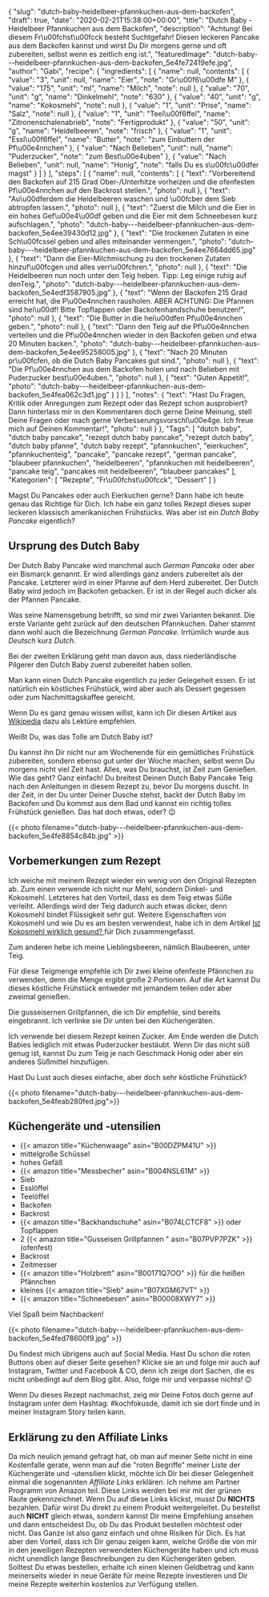 {
    "slug": "dutch-baby-heidelbeer-pfannkuchen-aus-dem-backofen",
    "draft": true,
    "date": "2020-02-21T15:38:00+00:00",
    "title": "Dutch Baby - Heidelbeer Pfannkuchen aus dem Backofen",
    "description": "Achtung! Bei diesem Fr\u00fchst\u00fcck besteht Suchtgefahr! Diesen leckeren Pancake aus dem Backofen kannst und wirst Du Dir morgens gerne und oft zubereiten, selbst wenn es zeitlich eng ist.",
    "featuredImage": "dutch-baby---heidelbeer-pfannkuchen-aus-dem-backofen_5e4fe72419efe.jpg",
    "author": "Gabi",
    "recipe": {
        "ingredients": [
            {
                "name": null,
                "contents": [
                    {
                        "value": "3",
                        "unit": null,
                        "name": "Eier",
                        "note": "Gr\u00f6\u00dfe M"
                    },
                    {
                        "value": "175",
                        "unit": "ml",
                        "name": "Milch",
                        "note": null
                    },
                    {
                        "value": "70",
                        "unit": "g",
                        "name": "Dinkelmehl",
                        "note": "630"
                    },
                    {
                        "value": "40",
                        "unit": "g",
                        "name": "Kokosmehl",
                        "note": null
                    },
                    {
                        "value": "1",
                        "unit": "Prise",
                        "name": "Salz",
                        "note": null
                    },
                    {
                        "value": "1",
                        "unit": "Teel\u00f6ffel",
                        "name": "Zitronenschalenabrieb",
                        "note": "Fertigprodukt"
                    },
                    {
                        "value": "50",
                        "unit": "g",
                        "name": "Heidelbeeren",
                        "note": "frisch"
                    },
                    {
                        "value": "1",
                        "unit": "Essl\u00f6ffel",
                        "name": "Butter",
                        "note": "zum Einbuttern der Pf\u00e4nnchen"
                    },
                    {
                        "value": "Nach Belieben",
                        "unit": null,
                        "name": "Puderzucker",
                        "note": "zum Best\u00e4uben"
                    },
                    {
                        "value": "Nach Belieben",
                        "unit": null,
                        "name": "Honig",
                        "note": "falls Du es s\u00fc\u00dfer magst"
                    }
                ]
            }
        ],
        "steps": [
            {
                "name": null,
                "contents": [
                    {
                        "text": "Vorbereitend den Backofen auf 215 Grad Ober-\/Unterhitze vorheizen und die ofenfesten Pf\u00e4nnchen auf den Backrost stellen.",
                        "photo": null
                    },
                    {
                        "text": "Au\u00dferdem die Heidelbeeren waschen und \u00fcber dem Sieb abtropfen lassen.",
                        "photo": null
                    },
                    {
                        "text": "Zuerst die Milch und die Eier in ein hohes Gef\u00e4\u00df geben und die Eier mit dem Schneebesen kurz aufschlagen.",
                        "photo": "dutch-baby---heidelbeer-pfannkuchen-aus-dem-backofen_5e4ee39430d12.jpg"
                    },
                    {
                        "text": "Die trockenen Zutaten in eine Sch\u00fcssel geben und alles miteinander vermengen.",
                        "photo": "dutch-baby---heidelbeer-pfannkuchen-aus-dem-backofen_5e4ee7664dd65.jpg"
                    },
                    {
                        "text": "Dann die Eier-Milchmischung zu den trockenen Zutaten hinzuf\u00fcgen und alles verr\u00fchren.",
                        "photo": null
                    },
                    {
                        "text": "Die Heidelbeeren nun noch unter den Teig heben. Tipp: Leg einige ruhig auf denTeig.",
                        "photo": "dutch-baby---heidelbeer-pfannkuchen-aus-dem-backofen_5e4edf3587905.jpg"
                    },
                    {
                        "text": "Wenn der Backofen 215 Grad erreicht hat, die P\u00e4nnchen rausholen. ABER ACHTUNG: Die Pfannen sind hei\u00df! Bitte Topflappen oder Backofenhandschuhe benutzen!",
                        "photo": null
                    },
                    {
                        "text": "Die Butter in die hei\u00dfen Pf\u00e4nnchen geben.",
                        "photo": null
                    },
                    {
                        "text": "Dann den Teig auf die Pf\u00e4nnchen verteilen und die Pf\u00e4nnchen wieder in den Backofen geben  und etwa 20 Minuten backen.",
                        "photo": "dutch-baby---heidelbeer-pfannkuchen-aus-dem-backofen_5e4ee95258005.jpg"
                    },
                    {
                        "text": "Nach 20 Minuten pr\u00fcfen, ob die Dutch Baby Pancakes gut sind.",
                        "photo": null
                    },
                    {
                        "text": "Die Pf\u00e4nnchen aus dem Backofen holen und nach Belieben mit Puderzucker best\u00e4uben.",
                        "photo": null
                    },
                    {
                        "text": "Guten Appetit!",
                        "photo": "dutch-baby---heidelbeer-pfannkuchen-aus-dem-backofen_5e4fea062c3d1.jpg"
                    }
                ]
            }
        ],
        "notes": {
            "text": "Hast Du Fragen, Kritik oder Anregungen zum Rezept oder das Rezept schon ausprobiert? Dann hinterlass mir in den Kommentaren doch gerne Deine Meinung, stell Deine Fragen oder mach gerne Verbesserungsvorschl\u00e4ge. Ich freue mich auf Deinen Kommentar!",
            "photo": null
        }
    },
    "Tags": [
        "dutch baby",
        "dutch baby pancake",
        "rezept dutch baby pancake",
        "rezept dutch baby",
        "dutch baby pfanne",
        "dutch baby rezept",
        "pfannkuchen",
        "eierkuchen",
        "pfannkuchenteig",
        "pancake",
        "pancake rezept",
        "german pancake",
        "blaubeer pfannkuchen",
        "heidelbeeren",
        "pfannkuchen mit heidelbeeren",
        "pancake teig",
        "pancakes mit heidelbeeren",
        "blaubeer pancakes"
    ],
    "Kategorien": [
        "Rezepte",
        "Fr\u00fchst\u00fcck",
        "Dessert"
    ]
}

Magst Du Pancakes oder auch Eierkuchen gerne? Dann habe ich heute genau das Richtige für Dich. Ich habe ein ganz tolles Rezept dieses super leckeren klassisch amerikanischen Frühstücks.
Was aber ist ein *Dutch Baby Pancake* eigentlich?

## Ursprung des Dutch Baby

Der Dutch Baby Pancake wird manchmal auch *German Pancake* oder aber ein Bismarck genannt. Er wird allerdings ganz anders zubereitet als der Pancake. Letzterer wird in einer Pfanne auf dem Herd zubereitet. Der Dutch Baby wird jedoch im Backofen gebacken. Er ist in der Regel auch dicker als der Pfannen Pancake.

Was seine Namensgebung betrifft, so sind mir zwei Varianten bekannt.
Die erste Variante geht zurück auf den deutschen Pfannkuchen. Daher stammt dann wohl auch  die Bezeichnung *German Pancake*. Irrtümlich wurde aus *Deutsch* kurz *Dutch*.

Bei der zweiten Erklärung geht man davon aus, dass niederländische Pilgerer den Dutch Baby zuerst zubereitet haben sollen.

Man kann einen Dutch Pancake eigentlich zu jeder Gelegeheit essen. Er ist natürlich ein köstliches Frühstück, wird aber auch als Dessert gegessen oder zum Nachmittagskaffee gereicht.

Wenn Du es ganz genau wissen willst, kann ich Dir diesen Artikel aus [Wikipedia](https://en.wikipedia.org/wiki/Dutch_baby_pancake "Wikipedia") dazu als Lektüre empfehlen.

Weißt Du, was das Tolle am Dutch Baby ist?

Du kannst ihn Dir nicht nur am Wochenende für ein gemütliches Frühstück zubereiten, sondern ebenso gut unter der Woche machen, selbst wenn Du morgens nicht viel Zeit hast. Alles, was Du brauchst, ist Zeit zum Genießen. Wie das geht? Ganz einfach! Du breitest Deinen Dutch Baby Pancake Teig nach den Anleitungen in diesem Rezept zu, bevor Du morgens duscht. In der Zeit, in der Du unter Deiner Dusche stehst, backt der Dutch Baby im Backofen und Du kommst aus dem Bad und kannst ein richtig tolles Frühstück genießen.
Das hat doch etwas, oder? 😉

{{< photo filename="dutch-baby---heidelbeer-pfannkuchen-aus-dem-backofen_5e4fe8854c84b.jpg" >}}

## Vorbemerkungen zum Rezept

Ich weiche mit meinem Rezept wieder ein wenig von den Original Rezepten ab. Zum einen verwende ich nicht nur Mehl, sondern Dinkel- und Kokosmehl. Letzteres hat den Vorteil, dass es dem Teig etwas Süße verleiht. Allerdings wird der Teig dadurch auch etwas dicker, denn Kokosmehl bindet Flüssigkeit sehr gut. Weitere Eigenschaften von Kokosmehl und wie Du es am besten verwendest, habe ich in dem Artikel [Ist Kokosmehl wirklich gesund? ](https://kochfokus.de/artikel/ist-kokosmehl-wirklich-gesund/ "Ist Kokosmehl wirklich gesund? ")für Dich zusammengefasst.

Zum anderen hebe ich meine Lieblingsbeeren, nämlich Blaubeeren, unter Teig.

Für diese Teigmenge empfehle ich Dir zwei kleine ofenfeste Pfännchen zu verwenden, denn die Menge ergibt große 2 Portionen. Auf die Art kannst Du dieses köstliche Frühstück entweder mit jemandem teilen oder aber zweimal genießen.

Die gusseisernen Grillpfannen, die ich Dir empfehle, sind bereits eingebrannt. Ich verlinke sie Dir unten bei den Küchengeräten.

Ich verwende bei diesem Rezept keinen Zucker. Am Ende werden die Dutch Babies lediglich mit etwas Puderzucker bestäubt. Wenn Dir das nicht süß genug ist, kannst Du zum Teig je nach Geschmack Honig oder aber ein anderes Süßmittel hinzufügen.

Hast Du  Lust auch dieses einfache, aber doch sehr köstliche Frühstück?

{{< photo filename="dutch-baby---heidelbeer-pfannkuchen-aus-dem-backofen_5e4feab280fed.jpg">}}

## Küchengeräte und -utensilien

- {{< amazon title="Küchenwaage" asin="B00DZPM41U" >}}
- mittelgroße Schüssel
- hohes Gefäß
- {{< amazon title="Messbecher" asin="B004NSL61M" >}}
- Sieb
- Esslöffel
- Teelöffel
- Backofen
- Backrost
- {{< amazon title="Backhandschuhe" asin="B074LCTCF8" >}} oder Topflappen
- 2 {{< amazon title="Gusseisen Grillpfannen " asin="B07PVP7PZK" >}}(ofenfest)
- Backrost
- Zeitmesser
-  {{< amazon title="Holzbrett" asin="B00171Q7OO" >}} für die heißen Pfännchen
- kleines {{< amazon title="Sieb" asin="B07XGM67VT" >}}
- {{< amazon title="Schneebesen" asin="B00008XWY7" >}}

Viel Spaß beim Nachbacken!

{{< photo filename="dutch-baby---heidelbeer-pfannkuchen-aus-dem-backofen_5e4fed78600f9.jpg" >}}

Du findest mich übrigens auch auf Social Media. Hast Du schon die roten Buttons oben auf dieser Seite gesehen? Klicke sie an und folge mir auch auf Instagram, Twitter und Facebook & CO, denn ich zeige dort Sachen, die es nicht unbedingt auf dem Blog gibt. Also, folge mir und verpasse nichts! 😉

Wenn Du dieses Rezept nachmachst, zeig mir Deine Fotos doch gerne auf Instagram unter dem Hashtag: #kochfokusde, damit ich sie dort finde und in meiner Instagram Story teilen kann.

## Erklärung zu den Affiliate Links

Da mich neulich jemand gefragt hat, ob man auf meiner Seite nicht in eine Kostenfalle gerate, wenn man auf die "roten Begriffe" meiner Liste der Küchengeräte und -utensilien klickt, möchte ich Dir bei dieser Gelegenheit einmal die sogenannten *Affiliate Links* erklären. Ich nehme am Partner Programm von Amazon teil. Diese Links werden bei mir mit der grünen Raute gekennzeichnet. Wenn Du auf diese Links klickst, musst Du **NICHTS** bezahlen. Dafür wirst Du direkt zu einem Produkt weitergeleitet. Du bestellst auch **NICHT** gleich etwas, sondern kannst Dir meine Empfehlung ansehen und dann entscheidest Du, ob Du das Produkt bestellen möchtest oder nicht. Das Ganze ist also ganz einfach und ohne Risiken für Dich. Es hat aber den Vorteil, dass ich Dir genau zeigen kann, welche Größe die von mir in den jeweiligen Rezepten verwendeten Küchengeräte haben und ich muss nicht unendlich lange Beschreibungen zu den Küchengeräten geben. Solltest Du etwas bestellen, erhalte ich einen kleinen Geldbetrag und kann meinerseits wieder in neue Geräte für meine Rezepte investieren und Dir meine Rezepte weiterhin kostenlos zur Verfügung stellen.